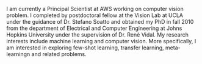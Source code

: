 I am currently a Principal Scientist at AWS working on computer vision problem. I completed by postdoctoral fellow at the Vision Lab at UCLA under the guidance of Dr. Stefano Soatto and obtained my PhD in fall 2010 from the department of Electrical and Computer Engineering at Johns Hopkins University under the supervision of Dr. René Vidal. My research interests include machine learning and computer vision. More specifically, I am interested in exploring few-shot learning, transfer learning, meta-learningn and related problems. 



